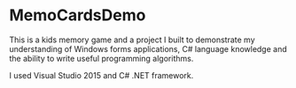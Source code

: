 # MemoCardsDemo

This is a kids memory game and a project I built to demonstrate my understanding
of Windows forms applications, C# language knowledge and the ability to write
useful programming algorithms.

I used Visual Studio 2015 and C# .NET framework.
